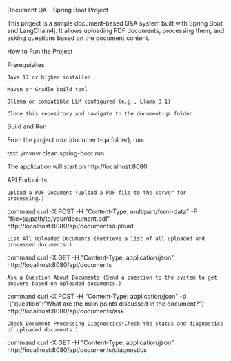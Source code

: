 Document QA - Spring Boot Project

This project is a simple document-based Q&A system built with Spring Boot and LangChain4j. It allows uploading PDF documents, processing them, and asking questions based on the document content.

How to Run the Project

Prerequisites

    Java 17 or higher installed

    Maven or Gradle build tool

    Ollama or compatible LLM configured (e.g., Llama 3.1)

    Clone this repository and navigate to the document-qa folder

Build and Run

From the project root (document-qa folder), run:

text
./mvnw clean spring-boot:run



The application will start on http://localhost:8080.

API Endpoints

    Upload a PDF Document (Upload a PDF file to the server for processing.)

command
curl -X POST -H "Content-Type: multipart/form-data" -F "file=@/path/to/your/document.pdf" http://localhost:8080/api/documents/upload

    List All Uploaded Documents (Retrieve a list of all uploaded and processed documents.)

command
curl -X GET -H "Content-Type: application/json" http://localhost:8080/api/documents

    Ask a Question About Documents (Send a question to the system to get answers based on uploaded documents.)

command
curl -X POST -H "Content-Type: application/json" -d '{"question":"What are the main points discussed in the document?"}' http://localhost:8080/api/documents/ask

    Check Document Processing Diagnostics(Check the status and diagnostics of uploaded documents.)

command
curl -X GET -H "Content-Type: application/json" http://localhost:8080/api/documents/diagnostics

